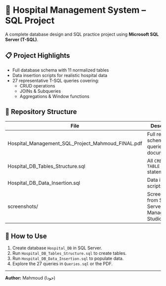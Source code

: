 # 🏥 Hospital Management System – SQL Project

A complete database design and SQL practice project using **Microsoft SQL Server (T-SQL)**.

## 📋 Project Highlights
- Full database schema with 11 normalized tables
- Data insertion scripts for realistic hospital data
- 27 representative T-SQL queries covering:
  - CRUD operations
  - JOINs & Subqueries
  - Aggregations & Window functions

## 📂 Repository Structure
| File | Description |
|------|-------------|
| Hospital_Management_SQL_Project_Mahmoud_FINAL.pdf | Full report with schema, queries, and documentation |
| Hospital_DB_Tables_Structure.sql | All `CREATE TABLE` statements |
| Hospital_DB_Data_Insertion.sql | Data insertion scripts |
| screenshots/ | Screenshots from SQL Server Management Studio |

## 🚀 How to Use
1. Create database `Hospital_DB` in SQL Server.
2. Run `Hospital_DB_Tables_Structure.sql` to create tables.
3. Run `Hospital_DB_Data_Insertion.sql` to populate data.
4. Explore the 27 queries in `Queries.sql` or the PDF.

---

**Author:** Mahmoud (حودا)
